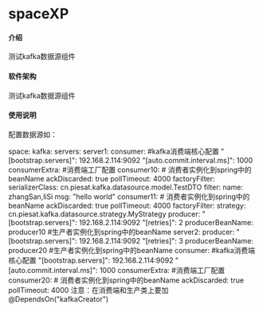 # spaceXP

#### 介绍
测试kafka数据源组件

#### 软件架构
测试kafka数据源组件

#### 使用说明
配置数据源如：

space:
    kafka:
        servers:
            server1:
                consumer: #kafka消费端核心配置
                    "[bootstrap.servers]": 192.168.2.114:9092
                    "[auto.commit.interval.ms]": 1000
                consumerExtra: #消费端工厂配置
                    consumer10:  # 消费者实例化到spring中的beanName
                        ackDiscarded: true
                        pollTimeout: 4000
                        factoryFilter:
                            serializerClass: cn.piesat.kafka.datasource.model.TestDTO
                            filter:
                                name: zhangSan,liSi
                                msg: "hello world"
                    consumer11:  # 消费者实例化到spring中的beanName
                        ackDiscarded: true
                        pollTimeout: 4000
                        factoryFilter:
                            strategy: cn.piesat.kafka.datasource.strategy.MyStrategy
                producer:
                    "[bootstrap.servers]": 192.168.2.114:9092
                    "[retries]": 2
                producerBeanName: producer10  #生产者实例化到spring中的beanName
        server2:
            producer:
                "[bootstrap.servers]": 192.168.2.114:9092
                "[retries]": 3
            producerBeanName: producer20  #生产者实例化到spring中的beanName
                consumer: #kafka消费端核心配置
                    "[bootstrap.servers]": 192.168.2.114:9092
                    "[auto.commit.interval.ms]": 1000
                consumerExtra: #消费端工厂配置
                    consumer20:  # 消费者实例化到spring中的beanName
                        ackDiscarded: true
                        pollTimeout: 4000
注意：在消费端和生产类上要加@DependsOn("kafkaCreator")